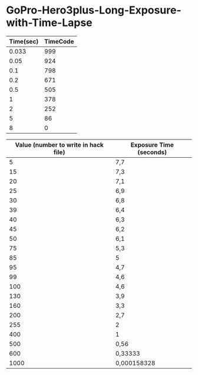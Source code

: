 # GoPro-Hero3plus-Long-Exposure-with-Time-Lapse

Time(sec) |TimeCode
----------|---------
0.033     |     999
0.05      |     924
0.1       |     798
0.2       |     671
0.5       |     505
1         |     378
2         |     252
5         |      86
8         |       0
     
     
Value (number to write in hack file) | Exposure Time (seconds)
-------------|--------------------------------
5            | 7,7
15           | 7,3
20           | 7,1
25           | 6,9
30           | 6,8
39           | 6,4
40           | 6,3
45           | 6,2
50           | 6,1
75           | 5,3
85           | 5
95           | 4,7
99           | 4,6
100          | 4,6
130          | 3,9
160          | 3,3
200          | 2,7
255          | 2
400          | 1
500          | 0,56
600          | 0,33333
1000         | 0,000158328
